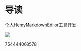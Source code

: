 # 导读

[个人HemyMarkdownEditor工具开发](010-electron+vue构建HemyEditor/000-项目概览.md)

![](./images/0685786397754444.png)


754444068578
